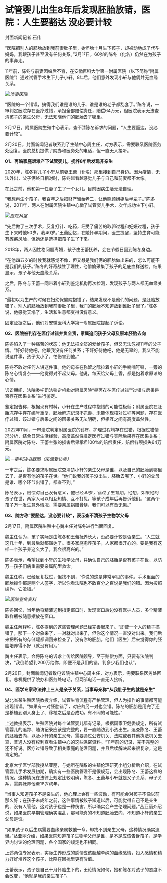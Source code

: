 # 试管婴儿出生8年后发现胚胎放错，医院：人生要豁达 没必要计较

封面新闻记者 石伟

“医院把别人的胚胎放到我前妻肚子里，她怀胎十月生下孩子，却被动地成了代孕妈妈，我跟孩子甚至没有任何关系。”2月17日，60岁的陈冬（化名）仍然在为孩子的事奔走。

11年前，陈冬与前妻因婚后不育，在安徽医科大学第一附属医院（以下简称“附属医院”）通过试管手术生下儿子小轩。8年后，他们意外发现小轩与他俩并无血缘关系。

![](https://inews.gtimg.com/newsapp_bt/0/15676373396/1000)_涉事医院_

“医院的一个错误，搞得我们谁是谁的儿子、谁是谁的老子都乱套了。”陈冬说，一审判定医院存在医疗过错，承担全部赔偿责任，赔偿64万元，但医院表示无法查清孩子的亲生父母，无法知晓他们的胚胎去了哪里。

2月17日，附属医院生殖中心表示，查不清陈冬诉求的问题，“人生要豁达，没必要计较”。

2月20日，封面新闻记者联系到了生殖中心周主任，对方表示，需要联系医院医务处回复。医院总机提供了院办和医务处的电话，但一直无人接听。

**01、再婚家庭艰难产下试管婴儿，抚养8年后发现非亲生**

2020年，陈冬将儿子小轩从前妻王蕾（化名）那里接到自己身边。因为疫情，无法外出，父子俩终日相对时，陈冬越看越感觉儿子与自己和前妻都不太像。

在此之前，他和第一任妻子生了一个女儿，目前因病生活无法自理。

“我想再生个孩子，我百年之后把财产留给老二，让他照顾姐姐后半辈子。”陈冬说，2011年，两人在附属医院生殖中心做了试管婴儿手术，次年成功生下小轩。

![](https://inews.gtimg.com/newsapp_bt/0/15676373404/1000)_医院科室_

“先后做了三次手术，反复打针、吃药，经受了痛苦的取卵过程和妊娠过程，孩子生下来时他50岁，我40岁。”王蕾回忆，在她怀孕期间，医生提醒，坚持生育可能有瘫痪风险，但她还是选择把孩子生了下来。

2018年，两人因性格问题离婚，孩子由王蕾抚养，会在节假日回到陈冬身边。

“在他四五岁的时候我就感觉不像，但又想是我们俩的胚胎做出来的，怎么可能不是我们的孩子。”陈冬的好奇战胜了理性，他偷偷采集了孩子的足底血样送检。结果显示，孩子与他无血缘关系。

之后，陈冬与王蕾一同带着小轩到鉴定机构再次检测，发现孩子与两人都无血缘关系。

“最初以为生产的时候在妇幼保健院抱错了，结果发现不是他们的问题，是胚胎放错了。别人的胚胎放到我前妻肚子里，我们的胚胎不知道放到谁肚子里了。”陈冬说，他感觉天塌了，生活和生意都变得没有意义。

固定证据之后，他们对安徽医科大学第一附属医院提起了诉讼。

**02、医院被判存在医疗过错并负全责，家属追问孩子父母及原本胚胎去向**

陈冬陷入了一种痛苦的状态：他无法把全部的爱给孩子，但又无法忽视11年的父子情。“好好待他吧，他跟我没有任何关系；不好好待他吧，他是无辜的。我又不能说这件事，孩子太小了，怕伤害到他。”

陈冬不敢对任何人讲这件事。他的母亲在弥留之际拉着小轩的手喃喃叮嘱，一旁的陈冬心情复杂——他觉得对不起父母。他说，每天给父母上香，都是抱着求原谅的心情。

诉讼期间，法院委托司法鉴定机构对附属医院“是否存在医疗过错”“过错与后果是否存在因果关系”进行鉴定。

鉴定报告称，根据现有材料，小轩在生产过程中抱错的可能性极低；附属医院在胚胎冻存中存在编号重复、胚胎解冻记录不完善、未能体现核对过程等问题，存在医疗过错，该过错与后果之间的因果关系无法明确，但相互之间有高度盖然性。

2022年11月，一审法院判定附属医院的诊疗、护理过程均存在过错，根据过错情况分析，结合日常生活经验，高度盖然性推定医疗过错与实际后果存在因果关系；附属医院对陈冬、王蕾主张的损害后果承担100%的赔偿责任，赔偿各项损失64万元。

![](https://inews.gtimg.com/newsapp_bt/0/15676373409/1000)_一审判决书截图（来源受访者）_

一审之后，陈冬要求附属医院查清楚小轩的亲生父母是谁，以及自己的胚胎到哪里去了、是否有他的孩子在世。“他们说我的孩子没出生，胚胎去哪了、小轩的父母是谁、哪个环节出错了，都查不到。”

陈冬表示，赔偿对自己没有意义，他已经60岁，错过了生育期。他想，如果他的孩子在世，两家人可以相互知情、互不打扰，等孩子成年后再告诉他们。“这两个孩子万一发生意外情况，需要亲属捐赠骨髓，我们可以有备无患。”

**03、院方称“要豁达，没必要计较”，表示查不清孩子生物学父母**

2月17日，附属医院生殖中心魏主任对陈冬进行当面回复。

魏主任认为，孩子实际是由陈冬和王蕾抚养长大，没必要计较是否亲生。“人生就这几十年，到最后就都豁达了。很多家庭抱养孩子，人家都很开心的。要是我有这样一个孩子养这么大了，我会很高兴的。”

陈冬表示，希望找到小轩的生物学父母，并确认自己的胚胎是否有孩子在世，以防万一孩子们病重需要亲属配型救命。

魏主任称，已经反复找过，但找不到，“你说的这是非常罕见的事件。手术里面的胚胎操作都是两个人签字，所以你看法院也不敢百分之百说是我们的错。因为按照操作，它没错。”

![](https://inews.gtimg.com/newsapp_bt/0/15676373421/1000)_医院宣传资料_

陈冬回忆，当年他将精液送到指定窗口时，发现窗口后边没有医护人员，多个精液取样瓶被随意摆放在窗口。

魏主任解释称，陈冬提到的这些管理问题已经完善起来了。“即使一个人的精子搞错了，那下一个对象来了，一对就对出来了，但你这个情况一直没对出来。我们后来把所有的存储罐都调回来检查了，没有你的胚胎。他们（医生）后来觉得你的胚胎培养得不好（就没有用）。”

魏主任表示，会将陈冬的诉求上传给医院领导，至于赔偿方面，只要有法院判决，“我倒希望判200万给你，即便不是我们的错，判多少我们也认”。

2月20日，封面新闻记者致电该院生殖中心周主任，对方表示，需要联系医务处回复。总机提供了院办和医务处电话，但两部电话一直无人接听。

**04、医学专家称法律上三人是亲子关系，当事母亲称“从我肚子生的就是亲生”**

湖北省某生殖医院教授介绍，试管生育流程有严格管理，但人为操作的事情都可能出现错误。“如果有一对胚胎错了，对应的另一对也会错。陈冬的胚胎是用完了还是移植到别人身上了、移植之后是否成功，有不同的可能性。”

上述教授表示，生殖医院对每个试管婴儿都有记录，根据国家卫健委规定，所有试管婴儿的追踪、随访记录应该是完整的，要一直随访到小孩出生。追查陈冬、王蕾的胚胎去向，以及小轩的亲生父母，需要通过公安机关、法院或者其他执法机关去查，普通人没有权利查看生殖中心的这些保密资料。“11年前的记录，完不完整的还不好说。医疗过错导致了相关家庭的伦理问题，并且后续解决起来很复杂，这是肯定的。”

北京大学医学部教授丛亚丽，与她所在院系的生殖伦理研究小组分析后介绍，在试管婴儿手术发展初期，确实有一些医院管理不是很规范，会出现陈冬、王蕾这样的情况。这种情况在法律上规定比较明确，陈冬、王蕾与小轩就是父子关系、母子关系，需要抚养他至18岁成年。

“当事人知道孩子不是亲生的，他心理上会有一些波动，有可能会对孩子不像以前那么好；在孩子未成年之前，这件事情被孩子知道以后，可能觉得自己不是亲生的、没有人管他，这对孩子也是一种伤害。所以确实会产生伦理问题。”丛亚丽介绍说，如果医院早期管理确实混乱，那可能真的不知道胚胎去向、不知道小轩的亲生父母是谁。

“如果孩子以后生病需要血缘亲属救他一命，却找不到亲生父母，这种情况确实遗憾。”丛亚丽介绍，如果医院知道孩子生物学父母是谁，是不是应该告诉孩子，是学界内讨论的伦理问题，各个国家的规定也不相同。

上述两位专家表示，实际生养形成的感情应该超越单纯的血缘感情，投入感情和精力好好培养这个孩子，比陷在困扰里更有价值。

王蕾表示，孩子是自己十月怀胎生下的，无论情况如何，她和陈冬对孩子的态度不会改变，“他就是我的亲生孩子”。


